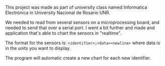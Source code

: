 This project was made as part of university class named Informatica Electrónica in University Nacional de Rosario UNR.

We needed to read from several sensors on a microprocessing board, and needed to send that over a serial port. I went a bit further and made and application that's able to chart the sensors in "realtime".

The format for the sensors is: `<identifier>;<data><newline>` where data is in the units you want to display.

The program will automatic create a new chart for each new identifier.